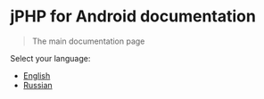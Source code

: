# jPHP for Android documentation
> The main documentation page

Select your language:

* [English](en/README.md)
* [Russian](ru/README.md)